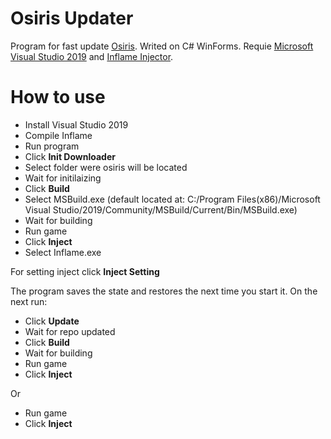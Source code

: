 # Osiris Updater
Program for fast update [Osiris](https://github.com/danielkrupinski/Osiris). Writed on C# WinForms.
Requie [Microsoft Visual Studio 2019](https://visualstudio.microsoft.com/) and [Inflame Injector](https://github.com/danielkrupinski/Inflame).

# How to use
* Install Visual Studio 2019
* Compile Inflame
* Run program
* Click **Init Downloader**
* Select folder were osiris will be located
* Wait for initilaizing
* Click **Build**
* Select MSBuild.exe (default located at: C:/Program Files(x86)/Microsoft Visual Studio/2019/Community/MSBuild/Current/Bin/MSBuild.exe)
* Wait for building
* Run game
* Click **Inject**
* Select Inflame.exe

For setting inject click **Inject Setting**

The program saves the state and restores the next time you start it.
On the next run:
* Click **Update**
* Wait for repo updated
* Click **Build**
* Wait for building
* Run game
* Click **Inject**

Or 

* Run game
* Click **Inject**
